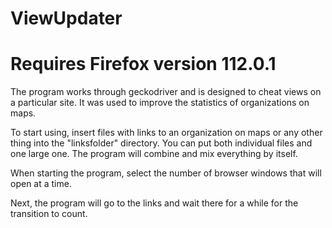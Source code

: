 # ViewUpdater
# Requires Firefox version 112.0.1

The program works through geckodriver and is designed to cheat views on a particular site. It was used to improve the statistics of organizations on maps.

To start using, insert files with links to an organization on maps or any other thing into the "linksfolder" directory.
You can put both individual files and one large one. The program will combine and mix everything by itself.

When starting the program, select the number of browser windows that will open at a time.

Next, the program will go to the links and wait there for a while for the transition to count.

